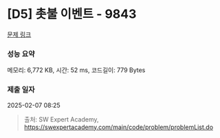 # [D5] 촛불 이벤트 - 9843 

[문제 링크](https://swexpertacademy.com/main/code/problem/problemDetail.do?contestProbId=AXGBKzuaPOoDFAXR) 

### 성능 요약

메모리: 6,772 KB, 시간: 52 ms, 코드길이: 779 Bytes

### 제출 일자

2025-02-07 08:25



> 출처: SW Expert Academy, https://swexpertacademy.com/main/code/problem/problemList.do